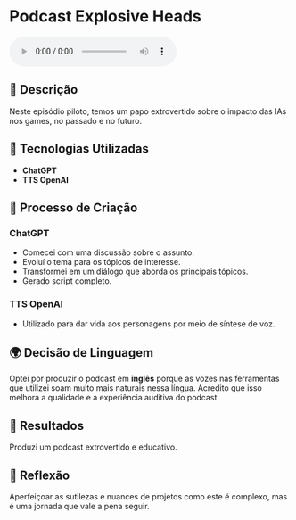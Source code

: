 # Podcast Explosive Heads 

<audio controls>
   <source src="https://drive.google.com/uc?export=download&id=1jZi_o9BCXXoJW_YtuOf3QDL7ABipxbpF" type="audio/mpeg">
   Your browser does not support the audio element.
</audio>




## 📒 Descrição

Neste episódio piloto, temos um papo extrovertido sobre o impacto das IAs nos games, no passado e no futuro.

## 🤖 Tecnologias Utilizadas

- **ChatGPT**
- **TTS OpenAI**

## 🧐 Processo de Criação

### ChatGPT

- Comecei com uma discussão sobre o assunto.
- Evoluí o tema para os tópicos de interesse.
- Transformei em um diálogo que aborda os principais tópicos.
- Gerado script completo.

### TTS OpenAI

- Utilizado para dar vida aos personagens por meio de síntese de voz.

## 🌍 Decisão de Linguagem

Optei por produzir o podcast em **inglês** porque as vozes nas ferramentas que utilizei soam muito mais naturais nessa língua. Acredito que isso melhora a qualidade e a experiência auditiva do podcast.

## 🚀 Resultados

Produzi um podcast extrovertido e educativo.

## 💭 Reflexão

Aperfeiçoar as sutilezas e nuances de projetos como este é complexo, mas é uma jornada que vale a pena seguir.
